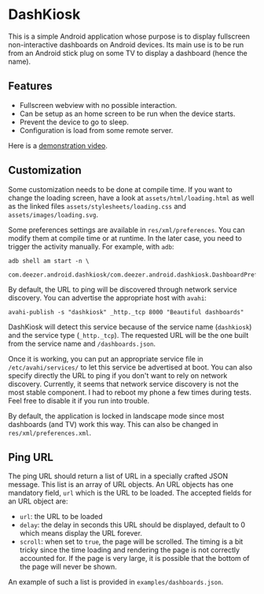 DashKiosk
=========

This is a simple Android application whose purpose is to display
fullscreen non-interactive dashboards on Android devices. Its main use
is to be run from an Android stick plug on some TV to display a
dashboard (hence the name).

Features
--------

 - Fullscreen webview with no possible interaction.
 - Can be setup as an home screen to be run when the device starts.
 - Prevent the device to go to sleep.
 - Configuration is load from some remote server.

Here is a [demonstration video][1].

[1]: http://www.dailymotion.com/video/x18z6hs_dash-kiosk-demo_tech

Customization
-------------

Some customization needs to be done at compile time. If you want to
change the loading screen, have a look at `assets/html/loading.html`
as well as the linked files `assets/stylesheets/loading.css` and
`assets/images/loading.svg`.

Some preferences settings are available in `res/xml/preferences`. You
can modify them at compile time or at runtime. In the later case, you
need to trigger the activity manually. For example, with `adb`:

    adb shell am start -n \
       com.deezer.android.dashkiosk/com.deezer.android.dashkiosk.DashboardPreferences

By default, the URL to ping will be discovered through network service
discovery. You can advertise the appropriate host with `avahi`:

    avahi-publish -s "dashkiosk" _http._tcp 8000 "Beautiful dashboards"

DashKiosk will detect this service because of the service name
(`dashkiosk`) and the service type (`_http._tcp`). The requested URL
will be the one built from the service name and `/dashboards.json`.

Once it is working, you can put an appropriate service file in
`/etc/avahi/services/` to let this service be advertised at boot. You
can also specify directly the URL to ping if you don't want to rely on
network discovery. Currently, it seems that network service discovery
is not the most stable component. I had to reboot my phone a few times
during tests. Feel free to disable it if you run into trouble.

By default, the application is locked in landscape mode since most
dashboards (and TV) work this way. This can also be changed in
`res/xml/preferences.xml`.

Ping URL
--------

The ping URL should return a list of URL in a specially crafted JSON
message. This list is an array of URL objects. An URL objects has one
mandatory field, `url` which is the URL to be loaded. The accepted
fields for an URL object are:

 - `url`: the URL to be loaded
 - `delay`: the delay in seconds this URL should be displayed, default
   to 0 which means display the URL forever.
 - `scroll`: when set to `true`, the page will be scrolled. The timing
   is a bit tricky since the time loading and rendering the page is
   not correctly accounted for. If the page is very large, it is
   possible that the bottom of the page will never be shown.

An example of such a list is provided in `examples/dashboards.json`.
